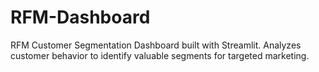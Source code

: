 # RFM-Dashboard
RFM Customer Segmentation Dashboard built with Streamlit. Analyzes customer behavior to identify valuable segments for targeted marketing.
